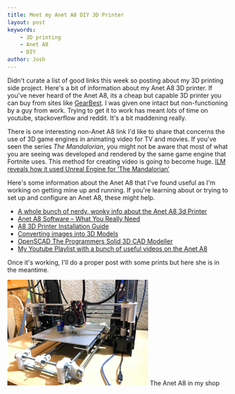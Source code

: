 ```yaml
---
title: Meet my Anet A8 DIY 3D Printer
layout: post
keywords:
    - 3D printing
    - Anet A8
    - DIY
author: Josh
---
```

Didn't curate a list of good links this week so posting about my 3D printing side project. Here's a bit of information about my Anet A8 3D printer. If you've never heard of the Anet A8, its a cheap but capable 3D printer you can buy from sites like <a href="https://www.gearbest.com/sale/anet-a8/" target="_blank">GearBest</a>. I was given one intact but non-functioning by a guy from work. Trying to get it to work has meant *lots* of time on youtube, stackoverflow and reddit. It's a bit maddening really.

There is one interesting non-Anet A8 link I'd like to share that concerns the use of 3D game engines in animating video for TV and movies. If you've seen the series *The Mandalorian*, you might not be aware that most of what you are seeing was developed and rendered by the same game engine that Fortnite uses. This method for creating video is going to become huge. <a href="https://venturebeat.com/2020/02/20/ilm-reveals-how-it-used-unreal-engine-for-the-mandalorian/" target="_blank">ILM reveals how it used Unreal Engine for ‘The Mandalorian’</a>

Here's some information about the Anet A8 that I've found useful as I'm working on getting mine up and running. If you're learning about or trying to set up and configure an Anet A8, these might help.

- <a href="https://3dprint.wiki/reprap/anet/a8#additional_assembly_instructions" target="_blank">A whole bunch of nerdy, wonky info about the Anet A8 3d Printer</a>
- <a href="https://m.all3dp.com/2/anet-a8-software-what-you-really-need/" target="_blank">Anet A8 Software – What You Really Need</a>
- <a href="https://www.china-gadgets.de/app/uploads/2016/11/A8-3D-Printer-Installation-Instructions-2016-6-30.pdf" target="_blank">A8 3D Printer Installation Guide</a>
- <a href="http://3dprintingsystems.com/converting-images-into-3d-models/" target="_blank">Converting images into 3D Models</a>
- <a href="http://www.openscad.org/" target="_blank">OpenSCAD The Programmers Solid 3D CAD Modeller</a>
- <a href="https://www.youtube.com/playlist?list=PLmphhfZ95CU5LwTh3Wfy6vz-9g1hzfhbW" target="_blank">My Youtube Playlist with a bunch of useful videos on the Anet A8</a>

Once it's working, I'll do a proper post with some prints but here she is in the meantime.

<picture>
  <source srcset="/assets/img/2020-02-22/anet_feb_22_800w.jpg" media="(min-width: 800px)" />
  <source srcset="/assets/img/2020-02-22/anet_feb_22_640w.jpg" media="(min-width: 640px)" />
  <source srcset="/assets/img/2020-02-22/anet_feb_22_480w.jpg" media="(min-width: 480px)" />
  <source srcset="/assets/img/2020-02-22/anet_feb_22_320w.jpg" media="(min-width: 320px)" />
  <img src="/assets/img/2020-02-22/anet_feb_22_320w.jpg" />
</picture>
<span class="figure-caption">The Anet A8 in my shop</span>


